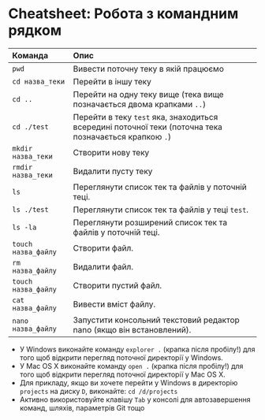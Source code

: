 # Cheatsheet: Робота з командним рядком

| Команда | Опис |
| :--- | :--- |
| `pwd` | Вивести поточну теку в якій працюємо |
| `cd назва_теки` | Перейти в іншу теку |
| `cd ..` | Перейти на одну теку вище \(тека вище позначається двома крапками `..`\) |
| `cd ./test` | Перейти в теку `test` яка, знаходиться всередині поточної теки \(поточна тека позначається крапкою `.`\) |
| `mkdir назва_теки` | Створити нову теку |
| `rmdir назва_теки` | Видалити пусту теку |
| `ls` | Переглянути список тек та файлів у поточній теці. |
| `ls ./test` | Переглянути список тек та файлів у теці `test`. |
| `ls -la` | Переглянути розширений список тек та файлів у поточній теці. |
| `touch назва_файлу` | Створити файл. |
| `rm назва_файлу` | Видалити файл. |
| `touch назва_файлу` | Створити пустий файл. |
| `cat назва_файлу` | Вивести вміст файлу. |
| `nano назва_файлу` | Запустити консольний текстовий редактор nano \(якщо він встановлений\). |

* У Windows виконайте команду `explorer .`  \(крапка після пробілу!\) для того щоб відкрити перегляд поточної директорії у Windows.
* У Mac OS X виконайте команду `open .`  \(крапка після пробілу!\) для того щоб відкрити перегляд поточної директорії у Mac OS X.
* Для прикладу, якщо ви хочете перейти у Windows в директорію `projects` на диску `D`, виконайте:  `cd /d/projects`
* Активно використовуйте клавішу `Tab`  у консолі для автозавершення команд, шляхів, параметрів  Git тощо

